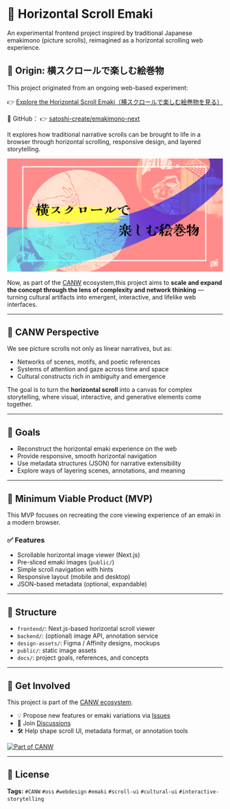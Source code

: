 # 📜 Horizontal Scroll Emaki

An experimental frontend project inspired by traditional Japanese emakimono (picture scrolls), reimagined as a horizontal scrolling web experience.

## 🎨 Origin: 横スクロールで楽しむ絵巻物

This project originated from an ongoing web-based experiment:

👉 [Explore the Horizontal Scroll Emaki（横スクロールで楽しむ絵巻物を見る）](https://emakimono.com/en)

📂 GitHub：
👉 [satoshi-create/emakimono-next](https://github.com/satoshi-create/emakimono-next)

It explores how traditional narrative scrolls can be brought to life in a browser through horizontal scrolling, responsive design, and layered storytelling.

[![Emaki Screenshot](./images/hero-image.png)](https://emakimono.com/en)

Now, as part of the [CANW](https://github.com/satoshi-create/complexity-and-network-webdesign) ecosystem,this project aims to **scale and expand the concept through the lens of complexity and network thinking** — turning cultural artifacts into emergent, interactive, and lifelike web interfaces.

---

## 🌱 CANW Perspective

We see picture scrolls not only as linear narratives, but as:

- Networks of scenes, motifs, and poetic references
- Systems of attention and gaze across time and space
- Cultural constructs rich in ambiguity and emergence

The goal is to turn the **horizontal scroll** into a canvas for complex storytelling,
where visual, interactive, and generative elements come together.

---

## 🎯 Goals

- Reconstruct the horizontal emaki experience on the web
- Provide responsive, smooth horizontal navigation
- Use metadata structures (JSON) for narrative extensibility
- Explore ways of layering scenes, annotations, and meaning

---

## 🧪 Minimum Viable Product (MVP)

This MVP focuses on recreating the core viewing experience of an emaki in a modern browser.

### ✅ Features

- Scrollable horizontal image viewer (Next.js)
- Pre-sliced emaki images (`public/`)
- Simple scroll navigation with hints
- Responsive layout (mobile and desktop)
- JSON-based metadata (optional, expandable)

---

## 📂 Structure

- `frontend/`: Next.js-based horizontal scroll viewer
- `backend/`: (optional) image API, annotation service
- `design-assets/`: Figma / Affinity designs, mockups
- `public/`: static image assets
- `docs/`: project goals, references, and concepts

---

## 💬 Get Involved

This project is part of the [CANW ecosystem](https://github.com/satoshi-create/complexity-and-network-webdesign).

- 💡 Propose new features or emaki variations via [Issues](../../issues)
- 🧵 Join [Discussions](https://github.com/satoshi-create/complexity-and-network-webdesign/discussions)
- 🛠 Help shape scroll UI, metadata format, or annotation tools

[![Part of CANW](https://img.shields.io/badge/CANW-ecosystem-blueviolet)](https://github.com/satoshi-create/complexity-and-network-webdesign)

---

## 📘 License

**Tags:** `#CANW` `#oss` `#webdesign` `#emaki` `#scroll-ui` `#cultural-ui` `#interactive-storytelling`
